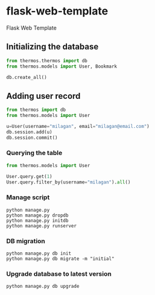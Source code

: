 # flask-web-template
Flask Web Template

## Initializing the database
```python
from thermos.thermos import db
from thermos.models import User, Bookmark

db.create_all()
```

## Adding user record
```python
from thermos import db
from thermos.models import User

u=User(username="milagan", email="milagan@email.com")
db.session.add(u)
db.session.commit()
```

### Querying the table
```python
from thermos.models import User

User.query.get(1)
User.query.filter_by(username="milagan").all()
```

### Manage script
```shell script
python manage.py
python manage.py dropdb
python manage.py initdb
python manage.py runserver
```

### DB migration
```shell script
python manage.py db init
python manage.py db migrate -m "initial"
```

### Upgrade database to latest version
```shell script
python manage.py db upgrade
```
